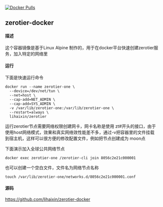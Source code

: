 [![Docker Pulls](https://img.shields.io/docker/pulls/lihaixin/zerotier)](https://hub.docker.com/r/lihaixin/zerotier)

## zerotier-docker

#### 描述

这个容器镜像是基于Linux Alpine 制作的，用于在docker平台快速创建zerotier服务，加入特定的网络里

#### 运行

下面是快速运行命令

    docker run --name zerotier-one \
      --device=/dev/net/tun \
      --net=host \
      --cap-add=NET_ADMIN \
      --cap-add=SYS_ADMIN \
      -v /var/lib/zerotier-one:/var/lib/zerotier-one \
      --restart=always \
      lihaixin/zerotier



运行zerotier节点需要网络权限创建网卡，网卡名称是使用 zt#开头的接口，由于使用host网络模式，效果和真实网络效性能差不多，通过-v把容器里的文件挂载到宿主机，这样可以很方便的修改配置文件，例如把节点创建成为 moon点



下面演示加入全球公共网络节点

    docker exec zerotier-one /zerotier-cli join 8056c2e21c000001


也可以创建一个空白文件，文件名为网络节点名称

    touch /var/lib/zerotier-one/networks.d/8056c2e21c000001.conf

#### 源码

https://github.com/lihaixin/zerotier-docker
